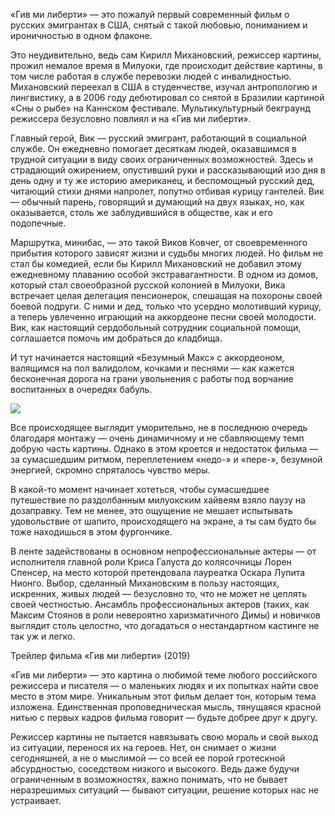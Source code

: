 «Гив ми либерти» — это пожалуй первый современный фильм о русских эмигрантах в США, снятый с такой любовью, пониманием и ироничностью в одном флаконе. 

Это неудивительно, ведь сам Кирилл Михановский, режиссер картины, прожил немалое время в Милуоки, где происходит действие картины, в том числе работая в службе перевозки людей с инвалидностью. Михановский переехал в США в студенчестве, изучал антропологию и лингвистику, а в 2006 году дебютировал со снятой в Бразилии картиной «Сны о рыбе» на Каннском фестивале. Мультикультурный бекграунд режиссера безусловно повлиял и на «Гив ми либерти».

Главный герой, Вик — русский эмигрант, работающий в социальной службе. Он ежедневно помогает десяткам людей, оказавшимся в трудной ситуации в виду своих ограниченных возможностей. Здесь и страдающий ожирением, опустивший руки и рассказывающий изо дня в день одну и ту же историю американец, и беспомощный русский дед, читающий стихи днями напролет, попутно отбивая курицу гантелей. Вик — обычный парень, говорящий и думающий на двух языках, но, как оказывается, столь же заблудившийся в обществе, как и его подопечные.

Маршрутка, минибас, — это такой Виков Ковчег, от своевременного прибытия которого зависят жизни и судьбы многих людей. Но фильм не стал бы комедией, если бы Кирилл Михановский не добавил этому ежедневному плаванию особой экстравагантности. В одном из домов, который стал своеобразной русской колонией в Милуоки, Вика встречает целая делегация пенсионерок, спешащая на похороны своей боевой подруги. С ними и дед, только что усердно молотивший курицу, а теперь увлеченно играющий на аккордеоне песни своей молодости. Вик, как настоящий сердобольный сотрудник социальной помощи, соглашается помочь им добраться до кладбища. 

﻿И тут начинается настоящий «Безумный Макс» с аккордеоном, валящимся на пол валидолом, кочками и песнями — как кажется бесконечная дорога на грани увольнения с работы под ворчание воспитанных в очередях бабуль.

![](https://assets.discours.io/unsafe/900x/production/image/15de6040-b30e-11e9-bf2c-01b8a4303047.jpg)

Все происходящее выглядит уморительно, не в последнюю очередь благодаря монтажу — очень динамичному и не сбавляющему темп добрую часть картины. Однако в этом кроется и недостаток фильма — за сумасшедшим ритмом, переплетением «недо-» и «пере-», безумной энергией, скромно спряталось чувство меры. 

В какой-то момент начинает хотеться, чтобы сумасшедшее путешествие по раздолбанным милуокским хайвеям взяло паузу на дозаправку. Тем не менее, это ощущение не мешает испытывать удовольствие от шапито, происходящего на экране, а ты сам будто бы тоже находишься в этом фургончике.

В ленте задействованы в основном непрофессиональные актеры — от исполнителя главной роли Криса Галуста до колясочницы Лорен Спенсер, на место которой претендовала лауреатка Оскара Лупита Нионго. Выбор, сделанный Михановским в пользу настоящих, искренних, живых людей — безусловно то, что не может не цеплять своей честностью. Ансамбль профессиональных актеров (таких, как Максим Стоянов в роли невероятно харизматичного Димы) и новичков выглядит столь целостно, что догадаться о нестандартном кастинге не так уж и легко.

Трейлер фильма «Гив ми либерти» (2019)

«Гив ми либерти» — это картина о любимой теме любого российского режиссера и писателя — о маленьких людях и их попытках найти свое место в этом мире. Уникальным этот фильм делает тон, которым тема изложена. Единственная проповедническая мысль, тянущаяся красной нитью с первых кадров фильма говорит — будьте добрее друг к другу. 

Режиссер картины не пытается навязывать свою мораль и свой выход из ситуации, перенося их на героев. Нет, он снимает о жизни сегодняшней, а не о мыслимой — со всей ее порой гротескной абсурдностью, соседством низкого и высокого. Ведь даже будучи ограниченным в возможностях, важно понимать, что не бывает неразрешимых ситуаций — бывают ситуации, решение которых нас не устраивает.
